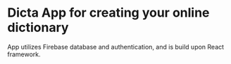 # Dicta App for creating your online dictionary

App utilizes Firebase database and authentication, and is build upon React framework. 
